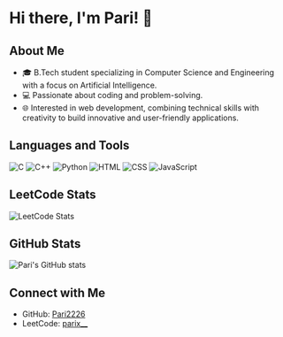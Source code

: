 # Hi there, I'm Pari! 👋

## About Me
- 🎓 B.Tech student specializing in Computer Science and Engineering with a focus on Artificial Intelligence.
- 💻 Passionate about coding and problem-solving.
- 🌐 Interested in web development, combining technical skills with creativity to build innovative and user-friendly applications.

## Languages and Tools
![C](https://img.shields.io/badge/-C-00599C?style=flat-square&logo=c)
![C++](https://img.shields.io/badge/-C++-00599C?style=flat-square&logo=c%2B%2B)
![Python](https://img.shields.io/badge/-Python-3776AB?style=flat-square&logo=python)
![HTML](https://img.shields.io/badge/-HTML5-E34F26?style=flat-square&logo=html5)
![CSS](https://img.shields.io/badge/-CSS3-1572B6?style=flat-square&logo=css3)
![JavaScript](https://img.shields.io/badge/-JavaScript-F7DF1E?style=flat-square&logo=javascript)

## LeetCode Stats
![LeetCode Stats](https://leetcard.jacoblin.cool/parix__)


## GitHub Stats
![Pari's GitHub stats](https://github-readme-stats.vercel.app/api?username=Pari2226&show_icons=true&theme=radical)


## Connect with Me
- GitHub: [Pari2226](https://github.com/Pari2226)
- LeetCode: [parix__](https://leetcode.com/u/parix__/)
